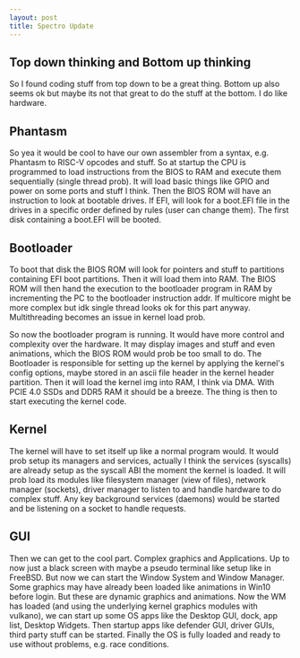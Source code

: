 ```yaml
---
layout: post
title: Spectro Update
---
```

## Top down thinking and Bottom up thinking
So I found coding stuff from top down to be a great thing. Bottom up also seems ok but maybe its not that great to do the stuff at the bottom. I do like hardware.

## Phantasm
So yea it would be cool to have our own assembler from a syntax, e.g. Phantasm to RISC-V opcodes and stuff. So at startup the CPU is programmed to load instructions from the BIOS to RAM and execute them sequentially (single thread prob). It will load basic things like GPIO and power on some ports and stuff I think. Then the BIOS ROM will have an instruction to look at bootable drives. If EFI, will look for a boot.EFI file in the drives in a specific order defined by rules (user can change them). The first disk containing a boot.EFI will be booted.

## Bootloader
To boot that disk the BIOS ROM will look for pointers and stuff to partitions containing EFI boot partitions. Then it will load them into RAM. The BIOS ROM will then hand the execution to the bootloader program in RAM by incrementing the PC to the bootloader instruction addr. If multicore might be more complex but idk single thread looks ok for this part anyway. Multithreading becomes an issue in kernel load prob.

So now the bootloader program is running. It would have more control and complexity over the hardware. It may display images and stuff and even animations, which the BIOS ROM would prob be too small to do. The Bootloader is responsible for setting up the kernel by applying the kernel's config options, maybe stored in an ascii file header in the kernel header partition. Then it will load the kernel img into RAM, I think via DMA. With PCIE 4.0 SSDs and DDR5 RAM it should be a breeze. The thing is then to start executing the kernel code.

## Kernel
The kernel will have to set itself up like a normal program would. It would prob setup its managers and services, actually I think the services (syscalls) are already setup as the syscall ABI the moment the kernel is loaded. It will prob load its modules like filesystem manager (view of files), network manager (sockets), driver manager to listen to and handle hardware to do complex stuff. Any key background services (daemons) would be started and be listening on a socket to handle requests.

## GUI
Then we can get to the cool part. Complex graphics and Applications. Up to now just a black screen with maybe a pseudo terminal like setup like in FreeBSD. But now we can start the Window System and Window Manager. Some graphics may have already been loaded like animations in Win10 before login. But these are dynamic graphics and animations. Now the WM has loaded (and using the underlying kernel graphics modules with vulkano), we can start up some OS apps like the Desktop GUI, dock, app list, Desktop Widgets. Then startup apps like defender GUI, driver GUIs, third party stuff can be started. Finally the OS is fully loaded and ready to use without problems, e.g. race conditions.
